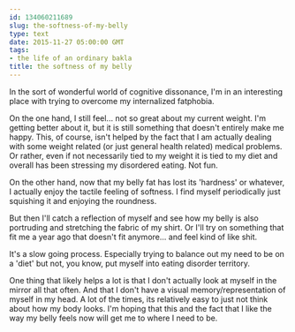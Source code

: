 ```yaml
---
id: 134060211689
slug: the-softness-of-my-belly
type: text
date: 2015-11-27 05:00:00 GMT
tags:
- the life of an ordinary bakla
title: the softness of my belly
---
```

In the sort of wonderful world of cognitive dissonance, I'm in an interesting place with trying to overcome my internalized fatphobia.

On the one hand, I still feel... not so great about my current weight. I'm getting better about it, but it is still something that doesn't entirely make me happy. This, of course, isn't helped by the fact that I am actually dealing with some weight related (or just general health related) medical problems. Or rather, even if not necessarily tied to my weight it is tied to my diet and overall has been stressing my disordered eating. Not fun.

On the other hand, now that my belly fat has lost its 'hardness' or whatever, I actually enjoy the tactile feeling of softness. I find myself periodically just squishing it and enjoying the roundness.

But then I'll catch a reflection of myself and see how my belly is also portruding and stretching the fabric of my shirt. Or I'll try on something that fit me a year ago that doesn't fit anymore... and feel kind of like shit.

It's a slow going process. Especially trying to balance out my need to be on a 'diet' but not, you know, put myself into eating disorder territory.

One thing that likely helps a lot is that I don't actually look at myself in the mirror all that often. And that I don't have a visual memory/representation of myself in my head. A lot of the times, its relatively easy to just not think about how my body looks. I'm hoping that this and the fact that I like the way my belly feels now will get me to where I need to be.